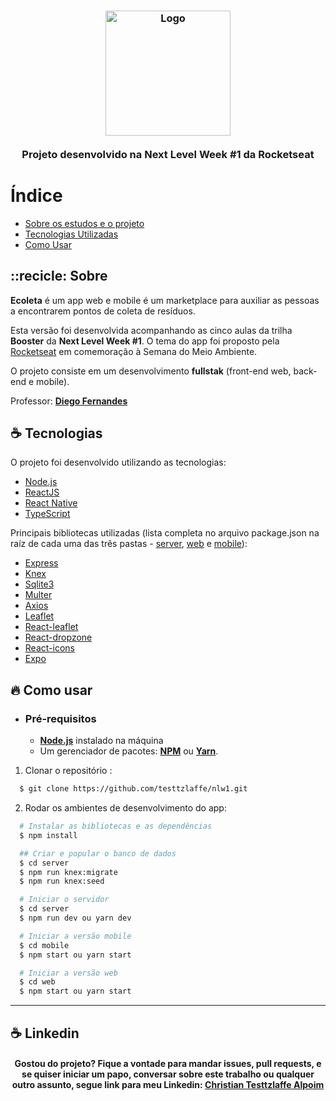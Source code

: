 <h3 align="center">
    <img alt="Logo" title="#logo" width="200px" src="web/src/assets/logo.png">
    <br><br>
    <b>Projeto desenvolvido na Next Level Week #1 da Rocketseat</b>  
    <br>
</h3>

# Índice

- [Sobre os estudos e o projeto](#sobre)
- [Tecnologias Utilizadas](#tecnologias)
- [Como Usar](#como-usar)

<a id="sobre"></a>

## ::recicle: Sobre

<strong>Ecoleta</strong> é um app web e mobile é um marketplace para auxiliar as pessoas a encontrarem pontos de coleta de resíduos.

Esta versão foi desenvolvida acompanhando as cinco aulas da trilha <strong>Booster</strong> da <strong>Next Level Week #1</strong>. O tema do app foi proposto pela [Rocketseat](https://rocketseat.com.br/) em comemoração à Semana do Meio Ambiente.

O projeto consiste em um desenvolvimento <strong>fullstak</strong> (front-end web, back-end e mobile).

Professor: **[Diego Fernandes](https://github.com/diego3g)**

<a id="tecnologias"></a>

## :coffee: Tecnologias

O projeto foi desenvolvido utilizando as tecnologias:

- [Node.js](https://nodejs.org/en/)
- [ReactJS](https://reactjs.org/)
- [React Native](https://reactnative.dev/)
- [TypeScript](https://www.typescriptlang.org/)

Principais bibliotecas utilizadas (lista completa no arquivo package.json na raíz de cada uma das três pastas - [server](), [web]() e [mobile]()):

- [Express]()
- [Knex]()
- [Sqlite3]()
- [Multer]()
- [Axios]()
- [Leaflet]()
- [React-leaflet]()
- [React-dropzone]()
- [React-icons]()
- [Expo]()

## :fire: Como usar

- ### **Pré-requisitos**

  - **[Node.js](https://nodejs.org/en/)** instalado na máquina
  - Um gerenciador de pacotes: **[NPM](https://www.npmjs.com/)** ou **[Yarn](https://yarnpkg.com/)**.

1. Clonar o repositório :

```sh
  $ git clone https://github.com/testtzlaffe/nlw1.git
```

2. Rodar os ambientes de desenvolvimento do app:

```sh
  # Instalar as bibliotecas e as dependências
  $ npm install

  ## Criar e popular o banco de dados
  $ cd server
  $ npm run knex:migrate
  $ npm run knex:seed

  # Iniciar o servidor
  $ cd server
  $ npm run dev ou yarn dev

  # Iniciar a versão mobile
  $ cd mobile
  $ npm start ou yarn start

  # Iniciar a versão web
  $ cd web
  $ npm start ou yarn start

```

---

## :coffee: Linkedin

<h4 align="center">
    Gostou do projeto? Fique a vontade para mandar issues, pull requests, e se quiser iniciar um papo, conversar sobre este trabalho ou qualquer outro assunto, segue link para meu Linkedin:  <a href="https://www.linkedin.com/in/christian-testtzlaffe-alpoim/" target="_blank">Christian Testtzlaffe Alpoim</a>
</h4>
